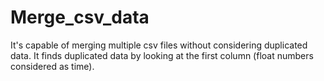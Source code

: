 # Merge_csv_data
It's capable of merging multiple csv files without considering duplicated data.
It finds duplicated data by looking at the first column (float numbers considered as time).
